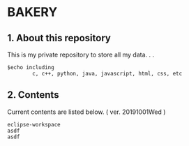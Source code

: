 # BAKERY

## 1. About this repository

This is my private repository to store all my data. . .

	$echo including 
			c, c++, python, java, javascript, html, css, etc
## 2. Contents

Current contents are listed below. ( ver. 20191001Wed )

	eclipse-workspace
	asdf
	asdf

